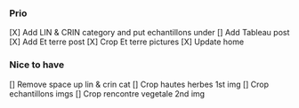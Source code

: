 ### Prio
[X] Add LIN & CRIN category and put echantillons under
[] Add Tableau post
[X] Add Et terre post
[X] Crop Et terre pictures
[X] Update home

### Nice to have
[] Remove space up lin & crin cat
[] Crop hautes herbes 1st img
[] Crop echantillons imgs
[] Crop rencontre vegetale 2nd img
